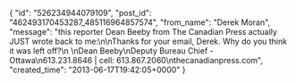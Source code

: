  {
   "id": "526234944079109",
   "post_id": "462493170453287_485116964857574",
   "from_name": "Derek Moran",
   "message": "this reporter Dean Beeby from The Canadian Press actually JUST wrote back to me:\n\nThanks for your email, Derek. Why do you think it was left off?\n \nDean Beeby\nDeputy Bureau Chief - Ottawa\n613.231.8646 | cell: 613.867.2060\nthecanadianpress.com",
   "created_time": "2013-06-17T19:42:05+0000"
 }
